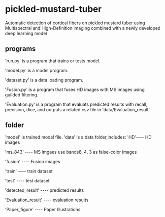 # pickled-mustard-tuber
Automatic detection of cortical fibers on pickled mustard tuber using Multispectral and High-Definition imaging combined with a newly developed deep learning model
## programs
'run.py' is a program that trains or tests model.

'model.py' is a model program.

'dataset.py' is a data loading program.

'Fusion.py' is a program that fuses HD images with MS images using guilded filtering.

'Evaluation.py' is a program that evaluats predicted results with recall, precision, dice, and outputs a related csv file in 'data/Evaluation_result'.
## folder
'model' is trained model file.
'data' is a data folder,includes:
'HD'---- HD images

'ms_843' ---- MS imgaes use bands8, 4, 3 as false-color images

'fusion' ---- Fusion images

'train' ---- train dataset

'test' ---- test dataset

'detected_result' ---- predicted results

'Evaluation_result' ---- evaluation results

'Paper_figure' ---- Paper Illustrations
